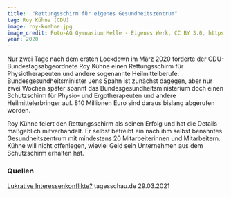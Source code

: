 ```yaml
---
title:  "Rettungsschirm für eigenes Gesundheitszentrum"
tag: Roy Kühne (CDU)
image: roy-kuehne.jpg
image_credit: Foto-AG Gymnasium Melle - Eigenes Werk, CC BY 3.0, https://commons.wikimedia.org/w/index.php?curid=35255276
year: 2020
---
```


Nur zwei Tage nach dem ersten Lockdown im März 2020 forderte der CDU-Bundestagsabgeordnete Roy Kühne
einen Rettungsschirm für Physiotherapeuten und andere sogenannte Heilmittelberufe. Bundesgesundheitsminister Jens Spahn
ist zunächst dagegen, aber nur zwei Wochen später spannt das Bundesgesundheitsministerium doch einen Schutzschirm
für Physio- und Ergotherapeuten und andere Heilmittelerbringer auf. 810 Millionen Euro sind daraus bislang
abgerufen worden.

Roy Kühne feiert den Rettungsschirm als seinen Erfolg und hat die Details maßgeblich mitverhandelt. Er selbst betreibt ein
nach ihm selbst benanntes Gesundheitszentrum mit mindestens 20 Mitarbeiterinnen und Mitarbeitern. Kühne will
nicht offenlegen, wieviel Geld sein Unternehmen aus dem Schutzschirm erhalten hat.

<!--more-->

### Quellen

[Lukrative Interessenkonflikte?][tagesschau] tagesschau.de 29.03.2021  

[tagesschau]: https://www.tagesschau.de/investigativ/wdr/kuehne-103.html
